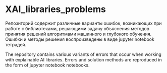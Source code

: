 # XAI_libraries_problems

Репозиторий содержит различные варианты ошибок, возникающих при работе с библиотеками, решающими задачу объяснения методов принятия решений алгоритмами машинного и глубокого обучения. 
Ошибки и методы решения воспроизведены в виде jupyter notebook тетрадей. 

The repository contains various variants of errors that occur when working with explainable AI libraries. 
Errors and solution methods are reproduced in the form of jupyter notebook notebooks.
